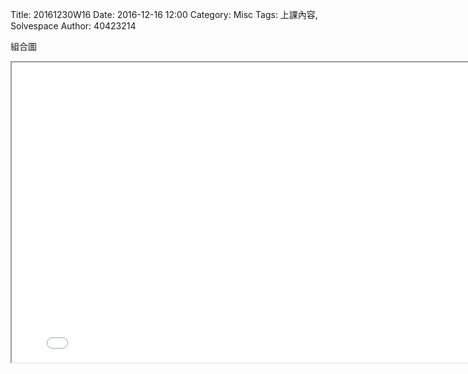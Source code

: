 Title: 20161230W16
Date: 2016-12-16 12:00
Category: Misc
Tags: 上課內容, Solvespace
Author: 40423214


<p>組合圖<P>
<iframe src="../solvespace/test.html" width="800" height="480"></iframe>